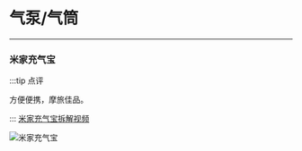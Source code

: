 # 气泵/气筒
---

### 米家充气宝

:::tip 点评

方便便携，摩旅佳品。

:::
[米家充气宝拆解视频](https://www.bilibili.com/video/BV1nf4y1S7gs)

![米家充气宝](https://gitee.com/zhou/MoYouClubPic/raw/master/20210401155647.jpeg)




